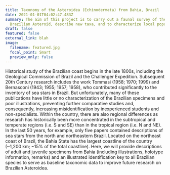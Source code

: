 ```yaml
---
title: Taxonomy of the Asteroidea (Echinodermata) from Bahia, Brazil
date: 2021-01-01T04:02:47.483Z
summary: The aim of this project is to carry out a faunal survey of the
  Brazilian Asteroid, describe new taxa, and to characterize local populations.
draft: false
featured: false
external_link: blah
image:
  filename: featured.jpg
  focal_point: Smart
  preview_only: false
---
```

Historical study of the Brazilian coast begins in the late 1800s, including the Geological Commission of Brazil and the Challenger Expedition. Subsequent 20th Century research includes the work Tommasi (1958; 1970; 1999) and Bernasconi (1943; 1955; 1957; 1958), who contributed significantly to the inventory of sea stars in Brazil. But unfortunately, many of these publications have little or no characterization of the Brazilian specimens and poor illustrations, preventing further comparative studies and, consequently, increasing misidentification by inexperienced students and non-specialists. Within the country, there are also regional differences as research has historically been more concentrated in the subtropical and temperate regions (i.e. S and SE) than in the tropical region (i.e. N and NE). In the last 50 years, for example, only five papers contained descriptions of sea stars from the north and northeastern Brazil. Located on the northeast coast of Brazil, the Bahia State has the largest coastline of the country (~1,200 km; ~15% of the total coastline). Here, we will provide descriptions of adult and juvenile specimens from Bahia (including illustrations, holotype information, remarks) and an illustrated identification key to all Brazilian species to serve as baseline taxonomic data to improve future research on Brazilian Asteroidea.